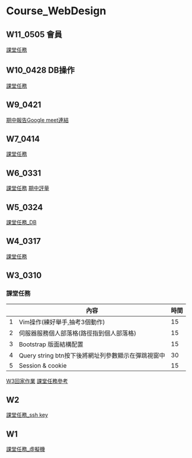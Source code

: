 # Course_WebDesign

## W11_0505 會員
[課堂任務](https://hackmd.io/@sarah-KSU/BkMFAHMVn)

## W10_0428 DB操作
[課堂任務](https://hackmd.io/@sarah-KSU/H1g4qndX3)

## W9_0421
[期中報告Google meet連結](https://meet.google.com/bwd-eojb-syh)

## W7_0414
[課堂任務](https://hackmd.io/@sarah-KSU/rJHOXVC-2)

## W6_0331
[課堂任務](https://hackmd.io/@sarah-KSU/HJIjWyV-n)
[期中評量](https://hackmd.io/@sarah-KSU/ryvA8K5Z2)
## W5_0324
[課堂任務_DB](https://hackmd.io/@sarah-KSU/SJRDZKHe3)

## W4_0317
[課堂任務](https://hackmd.io/@sarah-KSU/S15zKngeh)

## W3_0310
### 課堂任務
||內容|時間
|--|--|--|
|1| Vim操作(練好舉手,抽考3個動作)|15
|2| 伺服器服務個人部落格(路徑指到個人部落格)|15
|3| Bootstrap 版面結構配置|15
|4|Query string btn按下後將網址列參數顯示在彈跳視窗中|30
|5|Session & cookie|15

[W3回家作業](https://forms.gle/zGK7yJ6rH6f5tXAp7)
[課堂任務參考](https://hackmd.io/@sarah-KSU/SkHC9bJkh)

## W2
[課堂任務_ssh key](https://hackmd.io/@sarah-KSU/ryych6npj/edit)
## W1
[課堂任務_虛擬機](https://docs.google.com/presentation/d/1wVHDyKfxk5I3Mk5GzjGW7o_Lnz1a_hJg/edit?usp=sharing&ouid=100687382107067145911&rtpof=true&sd=true)
